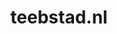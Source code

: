 ---
layout: post
title:  "teebstad.nl"
internal_url:  "/dutchgov/teebstad.nl.html"
categories: dutchgov
---